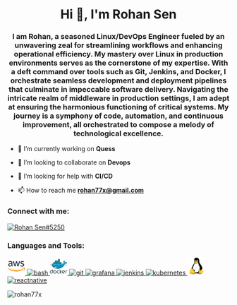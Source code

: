 <h1 align="center">Hi 👋, I'm Rohan Sen</h1>
<h3 align="center">I am Rohan, a seasoned Linux/DevOps Engineer fueled by an unwavering zeal for streamlining workflows and enhancing operational efficiency. My mastery over Linux in production environments serves as the cornerstone of my expertise. With a deft command over tools such as Git, Jenkins, and Docker, I orchestrate seamless development and deployment pipelines that culminate in impeccable software delivery. Navigating the intricate realm of middleware in production settings, I am adept at ensuring the harmonious functioning of critical systems. My journey is a symphony of code, automation, and continuous improvement, all orchestrated to compose a melody of technological excellence.</h3>

- 🔭 I’m currently working on **Quess**

- 👯 I’m looking to collaborate on **Devops**

- 🤝 I’m looking for help with **CI/CD**

- 📫 How to reach me **rohan77x@gmail.com**

<h3 align="left">Connect with me:</h3>
<p align="left">
<a href="https://discord.gg/Rohan Sen#5250" target="blank"><img align="center" src="https://raw.githubusercontent.com/rahuldkjain/github-profile-readme-generator/master/src/images/icons/Social/discord.svg" alt="Rohan Sen#5250" height="30" width="40" /></a>
</p>

<h3 align="left">Languages and Tools:</h3>
<p align="left"> <a href="https://aws.amazon.com" target="_blank" rel="noreferrer"> <img src="https://raw.githubusercontent.com/devicons/devicon/master/icons/amazonwebservices/amazonwebservices-original-wordmark.svg" alt="aws" width="40" height="40"/> </a> <a href="https://www.gnu.org/software/bash/" target="_blank" rel="noreferrer"> <img src="https://www.vectorlogo.zone/logos/gnu_bash/gnu_bash-icon.svg" alt="bash" width="40" height="40"/> </a> <a href="https://www.docker.com/" target="_blank" rel="noreferrer"> <img src="https://raw.githubusercontent.com/devicons/devicon/master/icons/docker/docker-original-wordmark.svg" alt="docker" width="40" height="40"/> </a> <a href="https://git-scm.com/" target="_blank" rel="noreferrer"> <img src="https://www.vectorlogo.zone/logos/git-scm/git-scm-icon.svg" alt="git" width="40" height="40"/> </a> <a href="https://grafana.com" target="_blank" rel="noreferrer"> <img src="https://www.vectorlogo.zone/logos/grafana/grafana-icon.svg" alt="grafana" width="40" height="40"/> </a> <a href="https://www.jenkins.io" target="_blank" rel="noreferrer"> <img src="https://www.vectorlogo.zone/logos/jenkins/jenkins-icon.svg" alt="jenkins" width="40" height="40"/> </a> <a href="https://kubernetes.io" target="_blank" rel="noreferrer"> <img src="https://www.vectorlogo.zone/logos/kubernetes/kubernetes-icon.svg" alt="kubernetes" width="40" height="40"/> </a> <a href="https://www.linux.org/" target="_blank" rel="noreferrer"> <img src="https://raw.githubusercontent.com/devicons/devicon/master/icons/linux/linux-original.svg" alt="linux" width="40" height="40"/> </a> <a href="https://reactnative.dev/" target="_blank" rel="noreferrer"> <img src="https://reactnative.dev/img/header_logo.svg" alt="reactnative" width="40" height="40"/> </a> </p>

<p><img align="center" src="https://github-readme-stats.vercel.app/api/top-langs?username=rohan77x&show_icons=true&locale=en&layout=compact" alt="rohan77x" /></p>
